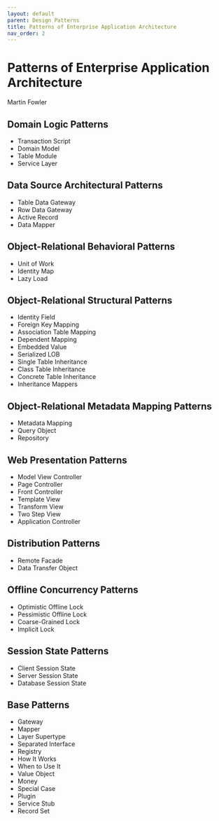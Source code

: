 ```yaml
---
layout: default
parent: Design Patterns
title: Patterns of Enterprise Application Architecture
nav_order: 2
---
```

# Patterns of Enterprise Application Architecture 
Martin Fowler
## Domain Logic Patterns
* Transaction Script 
* Domain Model
* Table Module
* Service Layer

## Data Source Architectural Patterns
* Table Data Gateway
* Row Data Gateway
* Active Record
* Data Mapper 

## Object-Relational Behavioral Patterns
* Unit of Work
* Identity Map
* Lazy Load

## Object-Relational Structural Patterns
* Identity Field
* Foreign Key Mapping
* Association Table Mapping
* Dependent Mapping
* Embedded Value
* Serialized LOB
* Single Table Inheritance
* Class Table Inheritance
* Concrete Table Inheritance
* Inheritance Mappers

## Object-Relational Metadata Mapping Patterns
* Metadata Mapping
* Query Object
* Repository

## Web Presentation Patterns
* Model View Controller
* Page Controller
* Front Controller
* Template View
* Transform View
* Two Step View
* Application Controller

## Distribution Patterns
* Remote Facade
* Data Transfer Object

## Offline Concurrency Patterns
* Optimistic Offline Lock
* Pessimistic Offline Lock
* Coarse-Grained Lock
* Implicit Lock

## Session State Patterns
* Client Session State
* Server Session State
* Database Session State

## Base Patterns
* Gateway
* Mapper
* Layer Supertype
* Separated Interface
* Registry
* How It Works
* When to Use It
* Value Object
* Money
* Special Case
* Plugin
* Service Stub
* Record Set
